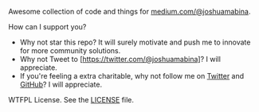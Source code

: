 Awesome collection of code and things for [medium.com/@joshuamabina](https://medium.com/@joshuamabina).

How can I support you?

- Why not star this repo? It will surely motivate and push me to innovate for more community solutions.
- Why not Tweet to [https://twitter.com/@joshuamabina]? I will appreciate.
- If you're feeling a extra charitable, why not follow me on [Twitter](https://twitter.com/@joshuamabina) and [GitHub](https://github.com/@joshuamabina)? I will appreciate.

WTFPL License. See the [LICENSE](LICENSE) file.
